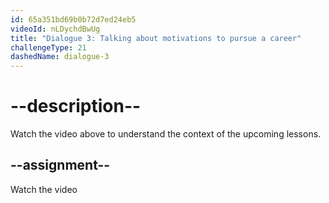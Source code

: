 ```yaml
---
id: 65a351bd69b0b72d7ed24eb5
videoId: nLDychdBwUg
title: "Dialogue 3: Talking about motivations to pursue a career"
challengeType: 21
dashedName: dialogue-3
---
```


# --description--

Watch the video above to understand the context of the upcoming lessons.

## --assignment--

Watch the video
